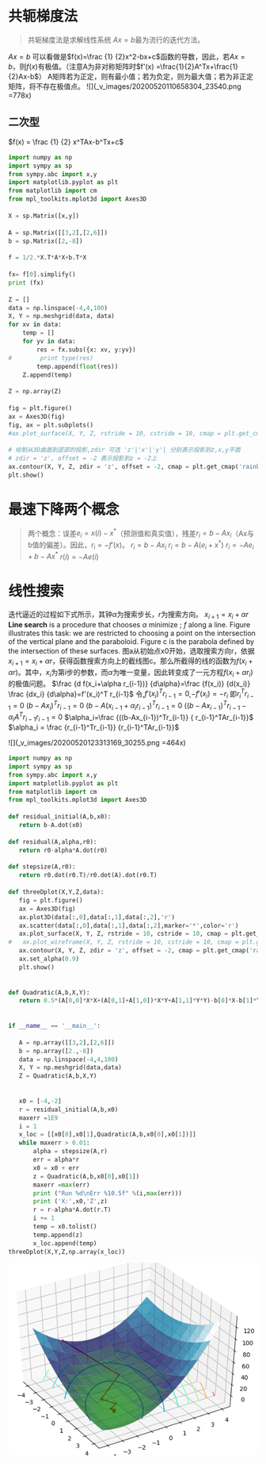# 共轭梯度法
 > 共轭梯度法是求解线性系统 $Ax=b$最为流行的迭代方法。
 
$Ax=b$ 可以看做是$f(x)=\frac {1} {2}x^2-bx+c$函数的导数，因此，若$Ax=b$，则$f(x)$有极值。（注意A为非对称矩阵时$f'(x) =\frac{1}{2}A^Tx+\frac{1}{2}Ax-b$）
A矩阵若为正定，则有最小值；若为负定，则为最大值；若为非正定矩阵，将不存在极值点。
![](_v_images/20200520110658304_23540.png =778x)
## 二次型
$f(x) = \frac {1} {2} x^TAx-b^Tx+c$
```python
import numpy as np
import sympy as sp
from sympy.abc import x,y
import matplotlib.pyplot as plt
from matplotlib import cm
from mpl_toolkits.mplot3d import Axes3D

X = sp.Matrix([x,y])

A = sp.Matrix([[3,2],[2,6]])
b = sp.Matrix([2,-8])

f = 1/2.*X.T*A*X+b.T*X

fx= f[0].simplify()
print (fx)

Z = []
data = np.linspace(-4,4,100)
X, Y = np.meshgrid(data, data)
for xv in data:
    temp = []
    for yv in data:
        res = fx.subs({x: xv, y:yv})
#        print type(res)
        temp.append(float(res))
    Z.append(temp)

Z = np.array(Z)

fig = plt.figure()
ax = Axes3D(fig) 
fig, ax = plt.subplots()
#ax.plot_surface(X, Y, Z, rstride = 10, cstride = 10, cmap = plt.get_cmap('rainbow'))

# 绘制从3D曲面到底部的投影,zdir 可选 'z'|'x'|'y'| 分别表示投影到z,x,y平面
# zdir = 'z', offset = -2 表示投影到z = -2上
ax.contour(X, Y, Z, zdir = 'z', offset = -2, cmap = plt.get_cmap('rainbow'))
plt.show()
```
# 最速下降两个概念
> 两个概念：误差$e_i=x(i)-x^*$（预测值和真实值），残差$r_i=b-Ax_i$（Ax与b值的偏差）。因此，$r_i=-f'(x)$。
> $r_i=b-Ax_i$
> $r_i=b-A(e_i+x^*)$
> $r_i=-Ae_i+b-Ax^*$
> $r(i)=-Ae(i)$
# 线性搜索
迭代逼近的过程如下式所示，其钟$\alpha$为搜索步长，$r$为搜索方向。
$x_{i+1}=x_i+\alpha r$
**Line search** is a procedure that chooses $\alpha$ minimize ; $f$ along a line. Figure illustrates this task: we are restricted to choosing a point on the intersection of the vertical plane and the paraboloid. Figure c is the parabola defined by the intersection of these surfaces.
图a从初始点x0开始，选取搜索方向r，依据$x_{i+1}=x_i+\alpha r$，获得函数搜索方向上的截线图c。那么所截得的线的函数为$f(x_i+\alpha r)$。其中，$x_i$为第i步的参数，而$\alpha$为唯一变量，因此转变成了一元方程$f(x_i+\alpha r_i)$的极值问题。
$\frac {d f(x_i+\alpha r_{i-1})} {d\alpha}=\frac {f(x_i)} {d(x_i)} \frac {dx_i} {d\alpha}=f'(x_i)^T r_{i-1}$
令,$f'(x_i)^T r_{i-1}=0$,$-f'(x_i)=-r_i$
即$r_i^Tr_{i-1}=0$
$(b-Ax_i)^Tr_{i-1}=0$
$(b-A(x_{i-1}+\alpha_i r_{i-1})^Tr_{i-1}=0$
$((b-Ax_{i-1})^Tr_{i-1}-\alpha_i A^T r_{i-1}r_{i-1}=0$
$\alpha_i=\frac {((b-Ax_{i-1})^Tr_{i-1}} { r_{i-1}^TAr_{i-1}}$
$\alpha_i = \frac {r_{i-1}^Tr_{i-1}} {r_{i-1}^TAr_{i-1}}$

 ![](_v_images/20200520123313169_30255.png =464x)
 ```python
 import numpy as np
import sympy as sp
from sympy.abc import x,y
import matplotlib.pyplot as plt
from matplotlib import cm
from mpl_toolkits.mplot3d import Axes3D

def residual_initial(A,b,x0):
	return b-A.dot(x0)

def residual(A,alpha,r0):
    return r0-alpha*A.dot(r0)

def stepsize(A,r0):
    return r0.dot(r0.T)/r0.dot(A).dot(r0.T)

def threeDplot(X,Y,Z,data):
	fig = plt.figure()
	ax = Axes3D(fig) 
	ax.plot3D(data[:,0],data[:,1],data[:,2],'r')
	ax.scatter(data[:,0],data[:,1],data[:,2],marker='*',color='r')
	ax.plot_surface(X, Y, Z, rstride = 10, cstride = 10, cmap = plt.get_cmap('ocean'),alpha=0.7)
#	ax.plot_wireframe(X, Y, Z, rstride = 10, cstride = 10, cmap = plt.get_cmap('rainbow'))
	ax.contour(X, Y, Z, zdir = 'z', offset = -2, cmap = plt.get_cmap('rainbow'))
	ax.set_alpha(0.9)
	plt.show()


def Quadratic(A,b,X,Y):
	return 0.5*(A[0,0]*X*X+(A[0,1]+A[1,0])*X*Y+A[1,1]*Y*Y)-b[0]*X-b[1]*Y


if __name__ == '__main__':
	
	A = np.array([[3,2],[2,6]])
	b = np.array([2.,-8])
	data = np.linspace(-4,4,100)
	X, Y = np.meshgrid(data,data)
	Z = Quadratic(A,b,X,Y)


	x0 = [-4,-2]
	r = residual_initial(A,b,x0)
	maxerr =1E9
	i = 1
	x_loc = [[x0[0],x0[1],Quadratic(A,b,x0[0],x0[1])]]
	while maxerr > 0.01:
		alpha = stepsize(A,r)
		err = alpha*r
		x0 = x0 + err
		z = Quadratic(A,b,x0[0],x0[1])
		maxerr =max(err)
		print ("Run %d\nErr %10.5f" %(i,max(err)))
		print ('X:',x0,'Z',z)
		r = r-alpha*A.dot(r.T)
		i += 1
		temp = x0.tolist()
		temp.append(z)
		x_loc.append(temp)
threeDplot(X,Y,Z,np.array(x_loc))

 ```
![](_v_images/20200520164940734_6470.png)
[^1]:Jonathan Richard Shewchuk. An Introduction to the Conjugate Gradient Method Without the Agonizing Pain.1994